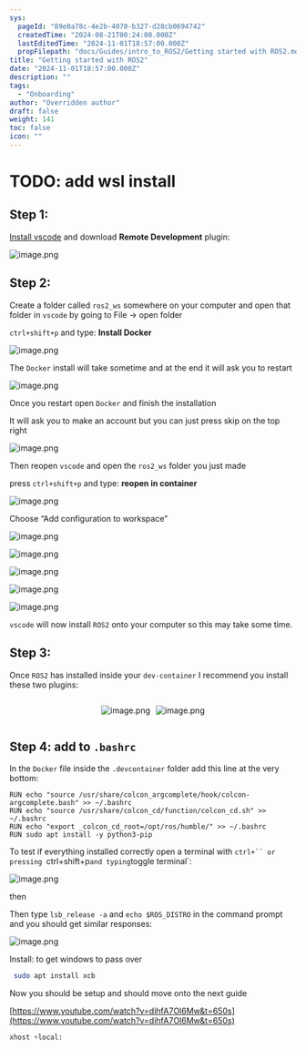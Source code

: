 ```yaml
---
sys:
  pageId: "89e0a78c-4e2b-4070-b327-d28cb0694742"
  createdTime: "2024-08-21T00:24:00.000Z"
  lastEditedTime: "2024-11-01T18:57:00.000Z"
  propFilepath: "docs/Guides/intro_to_ROS2/Getting started with ROS2.md"
title: "Getting started with ROS2"
date: "2024-11-01T18:57:00.000Z"
description: ""
tags:
  - "Onboarding"
author: "Overridden author"
draft: false
weight: 141
toc: false
icon: ""
---
```


# TODO: add wsl install

## Step 1:

[Install vscode](https://code.visualstudio.com/download) and download **Remote Development** plugin:

![image.png](https://prod-files-secure.s3.us-west-2.amazonaws.com/d518164a-d88e-44d1-a4ee-3adb3bd8bce0/efb52993-1881-4a40-b95e-6f020334f022/image.png?X-Amz-Algorithm=AWS4-HMAC-SHA256&X-Amz-Content-Sha256=UNSIGNED-PAYLOAD&X-Amz-Credential=ASIAZI2LB466Y2DJSEOK%2F20250319%2Fus-west-2%2Fs3%2Faws4_request&X-Amz-Date=20250319T190114Z&X-Amz-Expires=3600&X-Amz-Security-Token=IQoJb3JpZ2luX2VjEB8aCXVzLXdlc3QtMiJIMEYCIQCz%2BO03dzaGf0pmTDDzyiP7%2Bnx%2BJQQUrdeiAQh59h6MUgIhAJYYmDUF5ueZH37reeP1IaUnF8U86s5mUJExj%2BRJKn%2BLKv8DCHgQABoMNjM3NDIzMTgzODA1Igw26lukaWam74SErfoq3AMnmdez4IPJwnpc8Jy2xj99W0lH58OA5B%2FlkA21Apkg7n9dNnRyg48PMJM1Tka%2Fal%2BFTTaFRfpWLOzJQ2M7ps7q%2FMZpWC%2BXXTGjx48z2kUiaicFAeS28796pvPvWjJolMW3QaJZV64oapb1IpiLnSj0KP%2BfGweGSXz6eX08%2BMCRea%2FT3Sp9S%2Fp24ar8BfP1GnPosfr%2FA4qFqcwd25JrMIzSxijeSoGZ5GDeFRe0rjkfQghl0tQosMoJEbWXPX2Z4tSvr1d4RLgcA5avLhtLKRFarkrUEbXy%2B4OoEwoRt616yj9cQVgATVpRWcT2ARpgXYNuEdARJjvR1qYNcahHUYNxxd3ZuhHkNC%2FIIFQnuju%2BpB0olObQeQdYJaUsdT8cN0pN12EnwXIcDwYXrfN8JT2C2dHmQwe9Z8O2OhBxuttpKfRwatp0WpY7RcVSKA0HjZWxDq7bunOaBwGmOqE1g0N3j3NukgzMphcgNPz2K%2FNmAg1%2BpPCX%2Bu6BIGPYAO0y14JNJbyr7mJ1OZ1fAob%2Fe50uKJN%2BPHBS3zbBjAthuSoWWDN5T11xVEPaUr1PyApyHK4fbH6nPXYxSEaHZRVR%2FbayD9UtvdxDxmy5lNhgHQT2BBdlD7SRBa8s3dsT4TCYvOu%2BBjqkAUlCr0fpB7Ua2O%2BWQeRPewshTtnU0IdrJltYcmG1%2FgcQoZnbvvBT%2F1wQkt5qGFMMvON3WdnZqmsJHm2GrGQA8rPEMrn9Zn44jE%2Fvj4E3tdQCefvHYOTMepTUi2UU8SBorrEaVZLvvcdoO%2BMf9AtChoBytgz3pYlrQAU5bR5flGpMurLV3BoHikrTInoe5hc6Dij2FgxV%2Bqqd%2BGbmgHpUlaJDnt4u&X-Amz-Signature=ae09862fd23055d7959638ab34799ece855a8fc255bde0ca7caf60828dfba2bf&X-Amz-SignedHeaders=host&x-id=GetObject)

## Step 2:

Create a folder called `ros2_ws` somewhere on your computer and open that folder in `vscode` by going to File → open folder 

`ctrl+shift+p` and type: **Install Docker**

![image.png](https://prod-files-secure.s3.us-west-2.amazonaws.com/d518164a-d88e-44d1-a4ee-3adb3bd8bce0/2269dc0e-1cd5-47ff-bceb-c04ad9b2eab0/image.png?X-Amz-Algorithm=AWS4-HMAC-SHA256&X-Amz-Content-Sha256=UNSIGNED-PAYLOAD&X-Amz-Credential=ASIAZI2LB466Y2DJSEOK%2F20250319%2Fus-west-2%2Fs3%2Faws4_request&X-Amz-Date=20250319T190114Z&X-Amz-Expires=3600&X-Amz-Security-Token=IQoJb3JpZ2luX2VjEB8aCXVzLXdlc3QtMiJIMEYCIQCz%2BO03dzaGf0pmTDDzyiP7%2Bnx%2BJQQUrdeiAQh59h6MUgIhAJYYmDUF5ueZH37reeP1IaUnF8U86s5mUJExj%2BRJKn%2BLKv8DCHgQABoMNjM3NDIzMTgzODA1Igw26lukaWam74SErfoq3AMnmdez4IPJwnpc8Jy2xj99W0lH58OA5B%2FlkA21Apkg7n9dNnRyg48PMJM1Tka%2Fal%2BFTTaFRfpWLOzJQ2M7ps7q%2FMZpWC%2BXXTGjx48z2kUiaicFAeS28796pvPvWjJolMW3QaJZV64oapb1IpiLnSj0KP%2BfGweGSXz6eX08%2BMCRea%2FT3Sp9S%2Fp24ar8BfP1GnPosfr%2FA4qFqcwd25JrMIzSxijeSoGZ5GDeFRe0rjkfQghl0tQosMoJEbWXPX2Z4tSvr1d4RLgcA5avLhtLKRFarkrUEbXy%2B4OoEwoRt616yj9cQVgATVpRWcT2ARpgXYNuEdARJjvR1qYNcahHUYNxxd3ZuhHkNC%2FIIFQnuju%2BpB0olObQeQdYJaUsdT8cN0pN12EnwXIcDwYXrfN8JT2C2dHmQwe9Z8O2OhBxuttpKfRwatp0WpY7RcVSKA0HjZWxDq7bunOaBwGmOqE1g0N3j3NukgzMphcgNPz2K%2FNmAg1%2BpPCX%2Bu6BIGPYAO0y14JNJbyr7mJ1OZ1fAob%2Fe50uKJN%2BPHBS3zbBjAthuSoWWDN5T11xVEPaUr1PyApyHK4fbH6nPXYxSEaHZRVR%2FbayD9UtvdxDxmy5lNhgHQT2BBdlD7SRBa8s3dsT4TCYvOu%2BBjqkAUlCr0fpB7Ua2O%2BWQeRPewshTtnU0IdrJltYcmG1%2FgcQoZnbvvBT%2F1wQkt5qGFMMvON3WdnZqmsJHm2GrGQA8rPEMrn9Zn44jE%2Fvj4E3tdQCefvHYOTMepTUi2UU8SBorrEaVZLvvcdoO%2BMf9AtChoBytgz3pYlrQAU5bR5flGpMurLV3BoHikrTInoe5hc6Dij2FgxV%2Bqqd%2BGbmgHpUlaJDnt4u&X-Amz-Signature=8fe74ba09d554c05135e4719d2bf6c9f5f4281f61a6fa7eab7b5de0590cc78fa&X-Amz-SignedHeaders=host&x-id=GetObject)

The `Docker` install will take sometime and at the end it will ask you to restart

![image.png](https://prod-files-secure.s3.us-west-2.amazonaws.com/d518164a-d88e-44d1-a4ee-3adb3bd8bce0/ed233f78-be33-4b1f-b89c-9c346c0e961e/image.png?X-Amz-Algorithm=AWS4-HMAC-SHA256&X-Amz-Content-Sha256=UNSIGNED-PAYLOAD&X-Amz-Credential=ASIAZI2LB466Y2DJSEOK%2F20250319%2Fus-west-2%2Fs3%2Faws4_request&X-Amz-Date=20250319T190114Z&X-Amz-Expires=3600&X-Amz-Security-Token=IQoJb3JpZ2luX2VjEB8aCXVzLXdlc3QtMiJIMEYCIQCz%2BO03dzaGf0pmTDDzyiP7%2Bnx%2BJQQUrdeiAQh59h6MUgIhAJYYmDUF5ueZH37reeP1IaUnF8U86s5mUJExj%2BRJKn%2BLKv8DCHgQABoMNjM3NDIzMTgzODA1Igw26lukaWam74SErfoq3AMnmdez4IPJwnpc8Jy2xj99W0lH58OA5B%2FlkA21Apkg7n9dNnRyg48PMJM1Tka%2Fal%2BFTTaFRfpWLOzJQ2M7ps7q%2FMZpWC%2BXXTGjx48z2kUiaicFAeS28796pvPvWjJolMW3QaJZV64oapb1IpiLnSj0KP%2BfGweGSXz6eX08%2BMCRea%2FT3Sp9S%2Fp24ar8BfP1GnPosfr%2FA4qFqcwd25JrMIzSxijeSoGZ5GDeFRe0rjkfQghl0tQosMoJEbWXPX2Z4tSvr1d4RLgcA5avLhtLKRFarkrUEbXy%2B4OoEwoRt616yj9cQVgATVpRWcT2ARpgXYNuEdARJjvR1qYNcahHUYNxxd3ZuhHkNC%2FIIFQnuju%2BpB0olObQeQdYJaUsdT8cN0pN12EnwXIcDwYXrfN8JT2C2dHmQwe9Z8O2OhBxuttpKfRwatp0WpY7RcVSKA0HjZWxDq7bunOaBwGmOqE1g0N3j3NukgzMphcgNPz2K%2FNmAg1%2BpPCX%2Bu6BIGPYAO0y14JNJbyr7mJ1OZ1fAob%2Fe50uKJN%2BPHBS3zbBjAthuSoWWDN5T11xVEPaUr1PyApyHK4fbH6nPXYxSEaHZRVR%2FbayD9UtvdxDxmy5lNhgHQT2BBdlD7SRBa8s3dsT4TCYvOu%2BBjqkAUlCr0fpB7Ua2O%2BWQeRPewshTtnU0IdrJltYcmG1%2FgcQoZnbvvBT%2F1wQkt5qGFMMvON3WdnZqmsJHm2GrGQA8rPEMrn9Zn44jE%2Fvj4E3tdQCefvHYOTMepTUi2UU8SBorrEaVZLvvcdoO%2BMf9AtChoBytgz3pYlrQAU5bR5flGpMurLV3BoHikrTInoe5hc6Dij2FgxV%2Bqqd%2BGbmgHpUlaJDnt4u&X-Amz-Signature=7cfa39501fc0b7b1ce5f9216dbe64040a013d07c455d40bc7708e2afa3fcd61c&X-Amz-SignedHeaders=host&x-id=GetObject)

Once you restart open `Docker` and finish the installation

It will ask you to make an account but you can just press skip on the top right

![image.png](https://prod-files-secure.s3.us-west-2.amazonaws.com/d518164a-d88e-44d1-a4ee-3adb3bd8bce0/21010ad9-1659-4fd9-9f59-9932a09b2a3d/image.png?X-Amz-Algorithm=AWS4-HMAC-SHA256&X-Amz-Content-Sha256=UNSIGNED-PAYLOAD&X-Amz-Credential=ASIAZI2LB466Y2DJSEOK%2F20250319%2Fus-west-2%2Fs3%2Faws4_request&X-Amz-Date=20250319T190114Z&X-Amz-Expires=3600&X-Amz-Security-Token=IQoJb3JpZ2luX2VjEB8aCXVzLXdlc3QtMiJIMEYCIQCz%2BO03dzaGf0pmTDDzyiP7%2Bnx%2BJQQUrdeiAQh59h6MUgIhAJYYmDUF5ueZH37reeP1IaUnF8U86s5mUJExj%2BRJKn%2BLKv8DCHgQABoMNjM3NDIzMTgzODA1Igw26lukaWam74SErfoq3AMnmdez4IPJwnpc8Jy2xj99W0lH58OA5B%2FlkA21Apkg7n9dNnRyg48PMJM1Tka%2Fal%2BFTTaFRfpWLOzJQ2M7ps7q%2FMZpWC%2BXXTGjx48z2kUiaicFAeS28796pvPvWjJolMW3QaJZV64oapb1IpiLnSj0KP%2BfGweGSXz6eX08%2BMCRea%2FT3Sp9S%2Fp24ar8BfP1GnPosfr%2FA4qFqcwd25JrMIzSxijeSoGZ5GDeFRe0rjkfQghl0tQosMoJEbWXPX2Z4tSvr1d4RLgcA5avLhtLKRFarkrUEbXy%2B4OoEwoRt616yj9cQVgATVpRWcT2ARpgXYNuEdARJjvR1qYNcahHUYNxxd3ZuhHkNC%2FIIFQnuju%2BpB0olObQeQdYJaUsdT8cN0pN12EnwXIcDwYXrfN8JT2C2dHmQwe9Z8O2OhBxuttpKfRwatp0WpY7RcVSKA0HjZWxDq7bunOaBwGmOqE1g0N3j3NukgzMphcgNPz2K%2FNmAg1%2BpPCX%2Bu6BIGPYAO0y14JNJbyr7mJ1OZ1fAob%2Fe50uKJN%2BPHBS3zbBjAthuSoWWDN5T11xVEPaUr1PyApyHK4fbH6nPXYxSEaHZRVR%2FbayD9UtvdxDxmy5lNhgHQT2BBdlD7SRBa8s3dsT4TCYvOu%2BBjqkAUlCr0fpB7Ua2O%2BWQeRPewshTtnU0IdrJltYcmG1%2FgcQoZnbvvBT%2F1wQkt5qGFMMvON3WdnZqmsJHm2GrGQA8rPEMrn9Zn44jE%2Fvj4E3tdQCefvHYOTMepTUi2UU8SBorrEaVZLvvcdoO%2BMf9AtChoBytgz3pYlrQAU5bR5flGpMurLV3BoHikrTInoe5hc6Dij2FgxV%2Bqqd%2BGbmgHpUlaJDnt4u&X-Amz-Signature=39088c0668343da8a43cc11103122f9bb55d7bf621fc0e402f84b26cbf8b3637&X-Amz-SignedHeaders=host&x-id=GetObject)

Then reopen `vscode` and open the `ros2_ws` folder you just made

press `ctrl+shift+p` and type: **reopen in container**

![image.png](https://prod-files-secure.s3.us-west-2.amazonaws.com/d518164a-d88e-44d1-a4ee-3adb3bd8bce0/4e93b8c2-41ad-488c-8095-c74205196118/image.png?X-Amz-Algorithm=AWS4-HMAC-SHA256&X-Amz-Content-Sha256=UNSIGNED-PAYLOAD&X-Amz-Credential=ASIAZI2LB466Y2DJSEOK%2F20250319%2Fus-west-2%2Fs3%2Faws4_request&X-Amz-Date=20250319T190114Z&X-Amz-Expires=3600&X-Amz-Security-Token=IQoJb3JpZ2luX2VjEB8aCXVzLXdlc3QtMiJIMEYCIQCz%2BO03dzaGf0pmTDDzyiP7%2Bnx%2BJQQUrdeiAQh59h6MUgIhAJYYmDUF5ueZH37reeP1IaUnF8U86s5mUJExj%2BRJKn%2BLKv8DCHgQABoMNjM3NDIzMTgzODA1Igw26lukaWam74SErfoq3AMnmdez4IPJwnpc8Jy2xj99W0lH58OA5B%2FlkA21Apkg7n9dNnRyg48PMJM1Tka%2Fal%2BFTTaFRfpWLOzJQ2M7ps7q%2FMZpWC%2BXXTGjx48z2kUiaicFAeS28796pvPvWjJolMW3QaJZV64oapb1IpiLnSj0KP%2BfGweGSXz6eX08%2BMCRea%2FT3Sp9S%2Fp24ar8BfP1GnPosfr%2FA4qFqcwd25JrMIzSxijeSoGZ5GDeFRe0rjkfQghl0tQosMoJEbWXPX2Z4tSvr1d4RLgcA5avLhtLKRFarkrUEbXy%2B4OoEwoRt616yj9cQVgATVpRWcT2ARpgXYNuEdARJjvR1qYNcahHUYNxxd3ZuhHkNC%2FIIFQnuju%2BpB0olObQeQdYJaUsdT8cN0pN12EnwXIcDwYXrfN8JT2C2dHmQwe9Z8O2OhBxuttpKfRwatp0WpY7RcVSKA0HjZWxDq7bunOaBwGmOqE1g0N3j3NukgzMphcgNPz2K%2FNmAg1%2BpPCX%2Bu6BIGPYAO0y14JNJbyr7mJ1OZ1fAob%2Fe50uKJN%2BPHBS3zbBjAthuSoWWDN5T11xVEPaUr1PyApyHK4fbH6nPXYxSEaHZRVR%2FbayD9UtvdxDxmy5lNhgHQT2BBdlD7SRBa8s3dsT4TCYvOu%2BBjqkAUlCr0fpB7Ua2O%2BWQeRPewshTtnU0IdrJltYcmG1%2FgcQoZnbvvBT%2F1wQkt5qGFMMvON3WdnZqmsJHm2GrGQA8rPEMrn9Zn44jE%2Fvj4E3tdQCefvHYOTMepTUi2UU8SBorrEaVZLvvcdoO%2BMf9AtChoBytgz3pYlrQAU5bR5flGpMurLV3BoHikrTInoe5hc6Dij2FgxV%2Bqqd%2BGbmgHpUlaJDnt4u&X-Amz-Signature=5d612cf3781268bdab17b70c80bc6dbcb096e3684255ef16f55fe91febadbc40&X-Amz-SignedHeaders=host&x-id=GetObject)

Choose “Add configuration to workspace”

![image.png](https://prod-files-secure.s3.us-west-2.amazonaws.com/d518164a-d88e-44d1-a4ee-3adb3bd8bce0/9560b282-5060-4989-ba37-97e7b2c22476/image.png?X-Amz-Algorithm=AWS4-HMAC-SHA256&X-Amz-Content-Sha256=UNSIGNED-PAYLOAD&X-Amz-Credential=ASIAZI2LB466Y2DJSEOK%2F20250319%2Fus-west-2%2Fs3%2Faws4_request&X-Amz-Date=20250319T190114Z&X-Amz-Expires=3600&X-Amz-Security-Token=IQoJb3JpZ2luX2VjEB8aCXVzLXdlc3QtMiJIMEYCIQCz%2BO03dzaGf0pmTDDzyiP7%2Bnx%2BJQQUrdeiAQh59h6MUgIhAJYYmDUF5ueZH37reeP1IaUnF8U86s5mUJExj%2BRJKn%2BLKv8DCHgQABoMNjM3NDIzMTgzODA1Igw26lukaWam74SErfoq3AMnmdez4IPJwnpc8Jy2xj99W0lH58OA5B%2FlkA21Apkg7n9dNnRyg48PMJM1Tka%2Fal%2BFTTaFRfpWLOzJQ2M7ps7q%2FMZpWC%2BXXTGjx48z2kUiaicFAeS28796pvPvWjJolMW3QaJZV64oapb1IpiLnSj0KP%2BfGweGSXz6eX08%2BMCRea%2FT3Sp9S%2Fp24ar8BfP1GnPosfr%2FA4qFqcwd25JrMIzSxijeSoGZ5GDeFRe0rjkfQghl0tQosMoJEbWXPX2Z4tSvr1d4RLgcA5avLhtLKRFarkrUEbXy%2B4OoEwoRt616yj9cQVgATVpRWcT2ARpgXYNuEdARJjvR1qYNcahHUYNxxd3ZuhHkNC%2FIIFQnuju%2BpB0olObQeQdYJaUsdT8cN0pN12EnwXIcDwYXrfN8JT2C2dHmQwe9Z8O2OhBxuttpKfRwatp0WpY7RcVSKA0HjZWxDq7bunOaBwGmOqE1g0N3j3NukgzMphcgNPz2K%2FNmAg1%2BpPCX%2Bu6BIGPYAO0y14JNJbyr7mJ1OZ1fAob%2Fe50uKJN%2BPHBS3zbBjAthuSoWWDN5T11xVEPaUr1PyApyHK4fbH6nPXYxSEaHZRVR%2FbayD9UtvdxDxmy5lNhgHQT2BBdlD7SRBa8s3dsT4TCYvOu%2BBjqkAUlCr0fpB7Ua2O%2BWQeRPewshTtnU0IdrJltYcmG1%2FgcQoZnbvvBT%2F1wQkt5qGFMMvON3WdnZqmsJHm2GrGQA8rPEMrn9Zn44jE%2Fvj4E3tdQCefvHYOTMepTUi2UU8SBorrEaVZLvvcdoO%2BMf9AtChoBytgz3pYlrQAU5bR5flGpMurLV3BoHikrTInoe5hc6Dij2FgxV%2Bqqd%2BGbmgHpUlaJDnt4u&X-Amz-Signature=34c29e9514d66405daff2d061a309b8e1c683d00c04857da7df0bdaec17966eb&X-Amz-SignedHeaders=host&x-id=GetObject)

![image.png](https://prod-files-secure.s3.us-west-2.amazonaws.com/d518164a-d88e-44d1-a4ee-3adb3bd8bce0/2ee63f81-886b-48e8-a553-dc6e5eac99e4/image.png?X-Amz-Algorithm=AWS4-HMAC-SHA256&X-Amz-Content-Sha256=UNSIGNED-PAYLOAD&X-Amz-Credential=ASIAZI2LB466Y2DJSEOK%2F20250319%2Fus-west-2%2Fs3%2Faws4_request&X-Amz-Date=20250319T190114Z&X-Amz-Expires=3600&X-Amz-Security-Token=IQoJb3JpZ2luX2VjEB8aCXVzLXdlc3QtMiJIMEYCIQCz%2BO03dzaGf0pmTDDzyiP7%2Bnx%2BJQQUrdeiAQh59h6MUgIhAJYYmDUF5ueZH37reeP1IaUnF8U86s5mUJExj%2BRJKn%2BLKv8DCHgQABoMNjM3NDIzMTgzODA1Igw26lukaWam74SErfoq3AMnmdez4IPJwnpc8Jy2xj99W0lH58OA5B%2FlkA21Apkg7n9dNnRyg48PMJM1Tka%2Fal%2BFTTaFRfpWLOzJQ2M7ps7q%2FMZpWC%2BXXTGjx48z2kUiaicFAeS28796pvPvWjJolMW3QaJZV64oapb1IpiLnSj0KP%2BfGweGSXz6eX08%2BMCRea%2FT3Sp9S%2Fp24ar8BfP1GnPosfr%2FA4qFqcwd25JrMIzSxijeSoGZ5GDeFRe0rjkfQghl0tQosMoJEbWXPX2Z4tSvr1d4RLgcA5avLhtLKRFarkrUEbXy%2B4OoEwoRt616yj9cQVgATVpRWcT2ARpgXYNuEdARJjvR1qYNcahHUYNxxd3ZuhHkNC%2FIIFQnuju%2BpB0olObQeQdYJaUsdT8cN0pN12EnwXIcDwYXrfN8JT2C2dHmQwe9Z8O2OhBxuttpKfRwatp0WpY7RcVSKA0HjZWxDq7bunOaBwGmOqE1g0N3j3NukgzMphcgNPz2K%2FNmAg1%2BpPCX%2Bu6BIGPYAO0y14JNJbyr7mJ1OZ1fAob%2Fe50uKJN%2BPHBS3zbBjAthuSoWWDN5T11xVEPaUr1PyApyHK4fbH6nPXYxSEaHZRVR%2FbayD9UtvdxDxmy5lNhgHQT2BBdlD7SRBa8s3dsT4TCYvOu%2BBjqkAUlCr0fpB7Ua2O%2BWQeRPewshTtnU0IdrJltYcmG1%2FgcQoZnbvvBT%2F1wQkt5qGFMMvON3WdnZqmsJHm2GrGQA8rPEMrn9Zn44jE%2Fvj4E3tdQCefvHYOTMepTUi2UU8SBorrEaVZLvvcdoO%2BMf9AtChoBytgz3pYlrQAU5bR5flGpMurLV3BoHikrTInoe5hc6Dij2FgxV%2Bqqd%2BGbmgHpUlaJDnt4u&X-Amz-Signature=2c3334fe20960fcba8db9650cfd49506fabb2e3bcc2a65b2f348cf95caedf3f9&X-Amz-SignedHeaders=host&x-id=GetObject)

![image.png](https://prod-files-secure.s3.us-west-2.amazonaws.com/d518164a-d88e-44d1-a4ee-3adb3bd8bce0/ae1580b2-b048-407e-aed9-b584224a7a04/image.png?X-Amz-Algorithm=AWS4-HMAC-SHA256&X-Amz-Content-Sha256=UNSIGNED-PAYLOAD&X-Amz-Credential=ASIAZI2LB466Y2DJSEOK%2F20250319%2Fus-west-2%2Fs3%2Faws4_request&X-Amz-Date=20250319T190114Z&X-Amz-Expires=3600&X-Amz-Security-Token=IQoJb3JpZ2luX2VjEB8aCXVzLXdlc3QtMiJIMEYCIQCz%2BO03dzaGf0pmTDDzyiP7%2Bnx%2BJQQUrdeiAQh59h6MUgIhAJYYmDUF5ueZH37reeP1IaUnF8U86s5mUJExj%2BRJKn%2BLKv8DCHgQABoMNjM3NDIzMTgzODA1Igw26lukaWam74SErfoq3AMnmdez4IPJwnpc8Jy2xj99W0lH58OA5B%2FlkA21Apkg7n9dNnRyg48PMJM1Tka%2Fal%2BFTTaFRfpWLOzJQ2M7ps7q%2FMZpWC%2BXXTGjx48z2kUiaicFAeS28796pvPvWjJolMW3QaJZV64oapb1IpiLnSj0KP%2BfGweGSXz6eX08%2BMCRea%2FT3Sp9S%2Fp24ar8BfP1GnPosfr%2FA4qFqcwd25JrMIzSxijeSoGZ5GDeFRe0rjkfQghl0tQosMoJEbWXPX2Z4tSvr1d4RLgcA5avLhtLKRFarkrUEbXy%2B4OoEwoRt616yj9cQVgATVpRWcT2ARpgXYNuEdARJjvR1qYNcahHUYNxxd3ZuhHkNC%2FIIFQnuju%2BpB0olObQeQdYJaUsdT8cN0pN12EnwXIcDwYXrfN8JT2C2dHmQwe9Z8O2OhBxuttpKfRwatp0WpY7RcVSKA0HjZWxDq7bunOaBwGmOqE1g0N3j3NukgzMphcgNPz2K%2FNmAg1%2BpPCX%2Bu6BIGPYAO0y14JNJbyr7mJ1OZ1fAob%2Fe50uKJN%2BPHBS3zbBjAthuSoWWDN5T11xVEPaUr1PyApyHK4fbH6nPXYxSEaHZRVR%2FbayD9UtvdxDxmy5lNhgHQT2BBdlD7SRBa8s3dsT4TCYvOu%2BBjqkAUlCr0fpB7Ua2O%2BWQeRPewshTtnU0IdrJltYcmG1%2FgcQoZnbvvBT%2F1wQkt5qGFMMvON3WdnZqmsJHm2GrGQA8rPEMrn9Zn44jE%2Fvj4E3tdQCefvHYOTMepTUi2UU8SBorrEaVZLvvcdoO%2BMf9AtChoBytgz3pYlrQAU5bR5flGpMurLV3BoHikrTInoe5hc6Dij2FgxV%2Bqqd%2BGbmgHpUlaJDnt4u&X-Amz-Signature=e661e03a89a73fa80938df8c6cdc0421c6164d946516cc9e666d37571a6fcb66&X-Amz-SignedHeaders=host&x-id=GetObject)

![image.png](https://prod-files-secure.s3.us-west-2.amazonaws.com/d518164a-d88e-44d1-a4ee-3adb3bd8bce0/53255b28-f75e-430f-b9e3-c0ac8577e42b/image.png?X-Amz-Algorithm=AWS4-HMAC-SHA256&X-Amz-Content-Sha256=UNSIGNED-PAYLOAD&X-Amz-Credential=ASIAZI2LB466Y2DJSEOK%2F20250319%2Fus-west-2%2Fs3%2Faws4_request&X-Amz-Date=20250319T190114Z&X-Amz-Expires=3600&X-Amz-Security-Token=IQoJb3JpZ2luX2VjEB8aCXVzLXdlc3QtMiJIMEYCIQCz%2BO03dzaGf0pmTDDzyiP7%2Bnx%2BJQQUrdeiAQh59h6MUgIhAJYYmDUF5ueZH37reeP1IaUnF8U86s5mUJExj%2BRJKn%2BLKv8DCHgQABoMNjM3NDIzMTgzODA1Igw26lukaWam74SErfoq3AMnmdez4IPJwnpc8Jy2xj99W0lH58OA5B%2FlkA21Apkg7n9dNnRyg48PMJM1Tka%2Fal%2BFTTaFRfpWLOzJQ2M7ps7q%2FMZpWC%2BXXTGjx48z2kUiaicFAeS28796pvPvWjJolMW3QaJZV64oapb1IpiLnSj0KP%2BfGweGSXz6eX08%2BMCRea%2FT3Sp9S%2Fp24ar8BfP1GnPosfr%2FA4qFqcwd25JrMIzSxijeSoGZ5GDeFRe0rjkfQghl0tQosMoJEbWXPX2Z4tSvr1d4RLgcA5avLhtLKRFarkrUEbXy%2B4OoEwoRt616yj9cQVgATVpRWcT2ARpgXYNuEdARJjvR1qYNcahHUYNxxd3ZuhHkNC%2FIIFQnuju%2BpB0olObQeQdYJaUsdT8cN0pN12EnwXIcDwYXrfN8JT2C2dHmQwe9Z8O2OhBxuttpKfRwatp0WpY7RcVSKA0HjZWxDq7bunOaBwGmOqE1g0N3j3NukgzMphcgNPz2K%2FNmAg1%2BpPCX%2Bu6BIGPYAO0y14JNJbyr7mJ1OZ1fAob%2Fe50uKJN%2BPHBS3zbBjAthuSoWWDN5T11xVEPaUr1PyApyHK4fbH6nPXYxSEaHZRVR%2FbayD9UtvdxDxmy5lNhgHQT2BBdlD7SRBa8s3dsT4TCYvOu%2BBjqkAUlCr0fpB7Ua2O%2BWQeRPewshTtnU0IdrJltYcmG1%2FgcQoZnbvvBT%2F1wQkt5qGFMMvON3WdnZqmsJHm2GrGQA8rPEMrn9Zn44jE%2Fvj4E3tdQCefvHYOTMepTUi2UU8SBorrEaVZLvvcdoO%2BMf9AtChoBytgz3pYlrQAU5bR5flGpMurLV3BoHikrTInoe5hc6Dij2FgxV%2Bqqd%2BGbmgHpUlaJDnt4u&X-Amz-Signature=ba49fac01d89d737f2e00b931e5203dbf8c9e801db55d3d7a104f777faef01db&X-Amz-SignedHeaders=host&x-id=GetObject)

![image.png](https://prod-files-secure.s3.us-west-2.amazonaws.com/d518164a-d88e-44d1-a4ee-3adb3bd8bce0/7c562767-5af9-4ffb-97d1-327bcdf4ee00/image.png?X-Amz-Algorithm=AWS4-HMAC-SHA256&X-Amz-Content-Sha256=UNSIGNED-PAYLOAD&X-Amz-Credential=ASIAZI2LB466Y2DJSEOK%2F20250319%2Fus-west-2%2Fs3%2Faws4_request&X-Amz-Date=20250319T190114Z&X-Amz-Expires=3600&X-Amz-Security-Token=IQoJb3JpZ2luX2VjEB8aCXVzLXdlc3QtMiJIMEYCIQCz%2BO03dzaGf0pmTDDzyiP7%2Bnx%2BJQQUrdeiAQh59h6MUgIhAJYYmDUF5ueZH37reeP1IaUnF8U86s5mUJExj%2BRJKn%2BLKv8DCHgQABoMNjM3NDIzMTgzODA1Igw26lukaWam74SErfoq3AMnmdez4IPJwnpc8Jy2xj99W0lH58OA5B%2FlkA21Apkg7n9dNnRyg48PMJM1Tka%2Fal%2BFTTaFRfpWLOzJQ2M7ps7q%2FMZpWC%2BXXTGjx48z2kUiaicFAeS28796pvPvWjJolMW3QaJZV64oapb1IpiLnSj0KP%2BfGweGSXz6eX08%2BMCRea%2FT3Sp9S%2Fp24ar8BfP1GnPosfr%2FA4qFqcwd25JrMIzSxijeSoGZ5GDeFRe0rjkfQghl0tQosMoJEbWXPX2Z4tSvr1d4RLgcA5avLhtLKRFarkrUEbXy%2B4OoEwoRt616yj9cQVgATVpRWcT2ARpgXYNuEdARJjvR1qYNcahHUYNxxd3ZuhHkNC%2FIIFQnuju%2BpB0olObQeQdYJaUsdT8cN0pN12EnwXIcDwYXrfN8JT2C2dHmQwe9Z8O2OhBxuttpKfRwatp0WpY7RcVSKA0HjZWxDq7bunOaBwGmOqE1g0N3j3NukgzMphcgNPz2K%2FNmAg1%2BpPCX%2Bu6BIGPYAO0y14JNJbyr7mJ1OZ1fAob%2Fe50uKJN%2BPHBS3zbBjAthuSoWWDN5T11xVEPaUr1PyApyHK4fbH6nPXYxSEaHZRVR%2FbayD9UtvdxDxmy5lNhgHQT2BBdlD7SRBa8s3dsT4TCYvOu%2BBjqkAUlCr0fpB7Ua2O%2BWQeRPewshTtnU0IdrJltYcmG1%2FgcQoZnbvvBT%2F1wQkt5qGFMMvON3WdnZqmsJHm2GrGQA8rPEMrn9Zn44jE%2Fvj4E3tdQCefvHYOTMepTUi2UU8SBorrEaVZLvvcdoO%2BMf9AtChoBytgz3pYlrQAU5bR5flGpMurLV3BoHikrTInoe5hc6Dij2FgxV%2Bqqd%2BGbmgHpUlaJDnt4u&X-Amz-Signature=ef87ad34d8173b71181a078efa0a52cf1568a62bb09d26ce65420be9103360e3&X-Amz-SignedHeaders=host&x-id=GetObject)

`vscode` will now install `ROS2` onto your computer so this may take some time.

## Step 3:

Once `ROS2` has installed inside your `dev-container` I recommend you install these two plugins:

<div style="display: flex;flex-direction: row; column-gap:10px; max-width: 630px;justify-content: center;">
<div>

![image.png](https://prod-files-secure.s3.us-west-2.amazonaws.com/d518164a-d88e-44d1-a4ee-3adb3bd8bce0/3fc3d550-5a54-4ba1-ba6b-faa01cdb7369/image.png?X-Amz-Algorithm=AWS4-HMAC-SHA256&X-Amz-Content-Sha256=UNSIGNED-PAYLOAD&X-Amz-Credential=ASIAZI2LB466THL5P67U%2F20250319%2Fus-west-2%2Fs3%2Faws4_request&X-Amz-Date=20250319T190115Z&X-Amz-Expires=3600&X-Amz-Security-Token=IQoJb3JpZ2luX2VjEB8aCXVzLXdlc3QtMiJHMEUCIDlPg4Xi5z3E%2BMMeOsj%2FmpIHnFoCPus99HJHSkU1t5IFAiEAkFFTVRTfa47zziyV5mG%2FztI0Hwb7XehJjILwkEOldDIq%2FwMIeBAAGgw2Mzc0MjMxODM4MDUiDIej%2Fu79YbMg6%2BuL2yrcA5vxytXG%2FK9UADW0akag2KMCLJD05%2BLls%2BoiyQ2XGDQamfn6AE8BBCo6pvwEfWSo%2FDCYq0o9WsC695mLa7sJxNgRNE27pgSmeENbreOuf2EaTbv3draS%2FLGp0URDCKo29Gk8S2GfmN%2Bi7lq4IUFIvttCd%2FhU2ygNXsag%2BpO7g0m5NbwkZ473Rt2S0zgUnhtpzZJOAxOW2PHiFZD0g601Auzhc9PGK14yShFOetKqv1AvX3WeHbkyq0wbLHueDZntrV5ST%2FVhqBH0EuCeVliIr79GwZNtUvwaviRbXxBDOnqnJ%2FqGm7EFPQahLuG6Hb6xYeOv5Lkhg8Qv5IYJOE5E%2Bgi6YSI6fmmH27bJPKWSss4pOgDpr862eL1nhRwMwVOiIz8h2632hWHm5vejj0%2BeqsdIfaPNozxDtB10nkzvRokRwqyNx%2BPmyY%2Bz%2Fn%2F6iKBvfy%2FQhLHwom%2FALW8hkME4JzQHoT0lKdvtv8zUm7E%2FSNzWnGYthP3tK4XKPLIKOTfpJVmFMNbIOxT4pFp%2BwQAmb0OHPF%2Bxz3oyvxn6U0fP8XcZTVcKMhY2Cm3wkxb9p9oCQ2ajpiiTJaPhEPMdXjmcXmGYJqfrsWajETyf%2Bw5jU8sricGM70qtVYjiM%2B3FMPq7674GOqUBd2Au7xbcYgD%2B6nfXbOpJDNihWBYM13klXdzUoaMF2bJqkDXVeI%2F7zVqmu3u0%2Fs9Q3QCbyJVpQTxx90rdtaTm2AvqIPlk%2F00b%2FTfX7v6iCVyJurpTy0lOTaym0%2Fa5nW3KX%2B%2F9nAPe%2B1gI40%2FrfZdT%2FVxY8qhzXvNWlm9E0txbs%2FVU%2BPS8i%2Ff0QAu%2F8r3k%2FXChDAHc%2B5%2F6b3eTRz5i4YraX%2BFACeAb&X-Amz-Signature=f438e677768c11cd8c23486bde37effed40d83a3f17ff5a5ceb6f18239fe4b4c&X-Amz-SignedHeaders=host&x-id=GetObject)

</div>
<div>

![image.png](https://prod-files-secure.s3.us-west-2.amazonaws.com/d518164a-d88e-44d1-a4ee-3adb3bd8bce0/d994cc66-13c2-4093-a5a3-f84cf4601a82/image.png?X-Amz-Algorithm=AWS4-HMAC-SHA256&X-Amz-Content-Sha256=UNSIGNED-PAYLOAD&X-Amz-Credential=ASIAZI2LB466RSM52VFK%2F20250319%2Fus-west-2%2Fs3%2Faws4_request&X-Amz-Date=20250319T190116Z&X-Amz-Expires=3600&X-Amz-Security-Token=IQoJb3JpZ2luX2VjEB8aCXVzLXdlc3QtMiJHMEUCIEX%2FhpXChAHkwPwxVH3%2BrHpRPlrUFrx9G4FahJgInClYAiEA5GfIL5cta2T91VnPOzNW1pcJXGOebMpqOtgW8cncv%2Bsq%2FwMIeBAAGgw2Mzc0MjMxODM4MDUiDGC8b5OEyxU5w6zkByrcA9fHUD6EKs%2FD4kVmQDXJzHynwkxrZygOj7XJWH%2BzTIYMKZ%2FtUEUxgi5S%2FZkrKonroHh1Ihzwm2ayUEGrvc7Zim1z856ViqM1Yn4Fd6gEMTOQwAMD8TZs4zAK5HJhYaZ8ZRwdbXAHzccYPKsvxeOHgvu6ahyDKNj8Qw94%2FvMIF6J%2BTAg1zc8ZijQwaE%2BYTGLp0nJNfSuIX2RPz3X7ymGb%2B5H%2BVwP8PZfzmIYuJEn1%2FEcLRZC9QwCYPHpiI29DPXVsZ3ZW%2Btqm5LHsg8XS6vcjZVKDY7eWr%2B2I20Z10RrgKHVO0EC9mIbgfkWkgtwlyRxYaF9YOyh2vslitYBLtMzO6bIyeNK13Xd4C6bSSxFcRzP3lMFQkRv1LD3x3avlorNUQ6xb0P8cD9geu%2By%2Bs0QrH768uk0cUlVAF60xzpJwTbV4YXznbKTuYyD0ZMk1e0zG39KMoL9HkCIavbn%2F2G2v7Q6wckEgSFXm%2B1pITBIF%2BZF%2FX5%2FLT%2BG89FtJsR4WoQzdDe9mK4D5R2DGbVNjawlM1gTcB2eoBH6IdK8SRw%2FldGrB2HJUPKfoUN9B2iEdBQWeVm9DRGC04FQkqb6TCKyxfxKMbC%2FKnuma4jiNf6I1u3TW6SMeXLTwfbJ6T0TDMI%2B8674GOqUB%2BnKGPRojFslkNwOdGXtxP5E8MJBFFasBUb5ZXhIJRbMZQvZEZ27Q0H7LZqe%2BwThJzKThn%2FMgDLe%2BTWNHgl7sf3DjkE79arAgJ8dYa8JW4kfQHlZmUkJ0gToAMKDTG0z%2F0dIrmBH1zggeoRBzG0g77MX%2FI1KLdQw18n8Ofl5OGQMS27P%2FyQ814SiN2Lkr2TAAngK1PoXe4Mr5G1VYwGqn0xqzejRR&X-Amz-Signature=71f7cbd154dedeb34bebf48014cb90136fd501c02f3735c90f2fd93d8803139d&X-Amz-SignedHeaders=host&x-id=GetObject)

</div>
</div>

## Step 4: add to `.bashrc`

In the `Docker` file inside the `.devcontainer` folder add this line at the very bottom: 

```docker
RUN echo "source /usr/share/colcon_argcomplete/hook/colcon-argcomplete.bash" >> ~/.bashrc
RUN echo "source /usr/share/colcon_cd/function/colcon_cd.sh" >> ~/.bashrc
RUN echo "export _colcon_cd_root=/opt/ros/humble/" >> ~/.bashrc
RUN sudo apt install -y python3-pip 
```

To test if everything installed correctly open a terminal with `ctrl+`` or pressing `ctrl+shift+p` and typing `toggle terminal`:

![image.png](https://prod-files-secure.s3.us-west-2.amazonaws.com/d518164a-d88e-44d1-a4ee-3adb3bd8bce0/6a4943d8-b04e-4c02-9a58-775f3384d1a5/image.png?X-Amz-Algorithm=AWS4-HMAC-SHA256&X-Amz-Content-Sha256=UNSIGNED-PAYLOAD&X-Amz-Credential=ASIAZI2LB466Y2DJSEOK%2F20250319%2Fus-west-2%2Fs3%2Faws4_request&X-Amz-Date=20250319T190114Z&X-Amz-Expires=3600&X-Amz-Security-Token=IQoJb3JpZ2luX2VjEB8aCXVzLXdlc3QtMiJIMEYCIQCz%2BO03dzaGf0pmTDDzyiP7%2Bnx%2BJQQUrdeiAQh59h6MUgIhAJYYmDUF5ueZH37reeP1IaUnF8U86s5mUJExj%2BRJKn%2BLKv8DCHgQABoMNjM3NDIzMTgzODA1Igw26lukaWam74SErfoq3AMnmdez4IPJwnpc8Jy2xj99W0lH58OA5B%2FlkA21Apkg7n9dNnRyg48PMJM1Tka%2Fal%2BFTTaFRfpWLOzJQ2M7ps7q%2FMZpWC%2BXXTGjx48z2kUiaicFAeS28796pvPvWjJolMW3QaJZV64oapb1IpiLnSj0KP%2BfGweGSXz6eX08%2BMCRea%2FT3Sp9S%2Fp24ar8BfP1GnPosfr%2FA4qFqcwd25JrMIzSxijeSoGZ5GDeFRe0rjkfQghl0tQosMoJEbWXPX2Z4tSvr1d4RLgcA5avLhtLKRFarkrUEbXy%2B4OoEwoRt616yj9cQVgATVpRWcT2ARpgXYNuEdARJjvR1qYNcahHUYNxxd3ZuhHkNC%2FIIFQnuju%2BpB0olObQeQdYJaUsdT8cN0pN12EnwXIcDwYXrfN8JT2C2dHmQwe9Z8O2OhBxuttpKfRwatp0WpY7RcVSKA0HjZWxDq7bunOaBwGmOqE1g0N3j3NukgzMphcgNPz2K%2FNmAg1%2BpPCX%2Bu6BIGPYAO0y14JNJbyr7mJ1OZ1fAob%2Fe50uKJN%2BPHBS3zbBjAthuSoWWDN5T11xVEPaUr1PyApyHK4fbH6nPXYxSEaHZRVR%2FbayD9UtvdxDxmy5lNhgHQT2BBdlD7SRBa8s3dsT4TCYvOu%2BBjqkAUlCr0fpB7Ua2O%2BWQeRPewshTtnU0IdrJltYcmG1%2FgcQoZnbvvBT%2F1wQkt5qGFMMvON3WdnZqmsJHm2GrGQA8rPEMrn9Zn44jE%2Fvj4E3tdQCefvHYOTMepTUi2UU8SBorrEaVZLvvcdoO%2BMf9AtChoBytgz3pYlrQAU5bR5flGpMurLV3BoHikrTInoe5hc6Dij2FgxV%2Bqqd%2BGbmgHpUlaJDnt4u&X-Amz-Signature=3c092c0d0da8a34896daae8ce98a35593a39792dbd2ad08ef8f97284f7738dfe&X-Amz-SignedHeaders=host&x-id=GetObject)

then 

Then type `lsb_release -a` and `echo $ROS_DISTRO` in the command prompt and you should get similar responses:

![image.png](https://prod-files-secure.s3.us-west-2.amazonaws.com/d518164a-d88e-44d1-a4ee-3adb3bd8bce0/3e635dec-a805-4e85-8b9e-d000e5b71a4e/image.png?X-Amz-Algorithm=AWS4-HMAC-SHA256&X-Amz-Content-Sha256=UNSIGNED-PAYLOAD&X-Amz-Credential=ASIAZI2LB466Y2DJSEOK%2F20250319%2Fus-west-2%2Fs3%2Faws4_request&X-Amz-Date=20250319T190114Z&X-Amz-Expires=3600&X-Amz-Security-Token=IQoJb3JpZ2luX2VjEB8aCXVzLXdlc3QtMiJIMEYCIQCz%2BO03dzaGf0pmTDDzyiP7%2Bnx%2BJQQUrdeiAQh59h6MUgIhAJYYmDUF5ueZH37reeP1IaUnF8U86s5mUJExj%2BRJKn%2BLKv8DCHgQABoMNjM3NDIzMTgzODA1Igw26lukaWam74SErfoq3AMnmdez4IPJwnpc8Jy2xj99W0lH58OA5B%2FlkA21Apkg7n9dNnRyg48PMJM1Tka%2Fal%2BFTTaFRfpWLOzJQ2M7ps7q%2FMZpWC%2BXXTGjx48z2kUiaicFAeS28796pvPvWjJolMW3QaJZV64oapb1IpiLnSj0KP%2BfGweGSXz6eX08%2BMCRea%2FT3Sp9S%2Fp24ar8BfP1GnPosfr%2FA4qFqcwd25JrMIzSxijeSoGZ5GDeFRe0rjkfQghl0tQosMoJEbWXPX2Z4tSvr1d4RLgcA5avLhtLKRFarkrUEbXy%2B4OoEwoRt616yj9cQVgATVpRWcT2ARpgXYNuEdARJjvR1qYNcahHUYNxxd3ZuhHkNC%2FIIFQnuju%2BpB0olObQeQdYJaUsdT8cN0pN12EnwXIcDwYXrfN8JT2C2dHmQwe9Z8O2OhBxuttpKfRwatp0WpY7RcVSKA0HjZWxDq7bunOaBwGmOqE1g0N3j3NukgzMphcgNPz2K%2FNmAg1%2BpPCX%2Bu6BIGPYAO0y14JNJbyr7mJ1OZ1fAob%2Fe50uKJN%2BPHBS3zbBjAthuSoWWDN5T11xVEPaUr1PyApyHK4fbH6nPXYxSEaHZRVR%2FbayD9UtvdxDxmy5lNhgHQT2BBdlD7SRBa8s3dsT4TCYvOu%2BBjqkAUlCr0fpB7Ua2O%2BWQeRPewshTtnU0IdrJltYcmG1%2FgcQoZnbvvBT%2F1wQkt5qGFMMvON3WdnZqmsJHm2GrGQA8rPEMrn9Zn44jE%2Fvj4E3tdQCefvHYOTMepTUi2UU8SBorrEaVZLvvcdoO%2BMf9AtChoBytgz3pYlrQAU5bR5flGpMurLV3BoHikrTInoe5hc6Dij2FgxV%2Bqqd%2BGbmgHpUlaJDnt4u&X-Amz-Signature=dcb13e7945d3d642b619e43037b97d10fe2e1f957e58ee4625aadce8b94bf3b4&X-Amz-SignedHeaders=host&x-id=GetObject)

Install:  to get windows to pass over

```bash
 sudo apt install xcb
```

Now you should be setup and should move onto the next guide 

[https://www.youtube.com/watch?v=dihfA7Ol6Mw&t=650s](https://www.youtube.com/watch?v=dihfA7Ol6Mw&t=650s)

```python
xhost +local:
```
